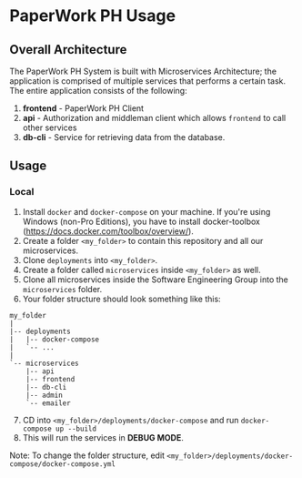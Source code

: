 # PaperWork PH Usage
## Overall Architecture
The PaperWork PH System is built with Microservices Architecture; the application is comprised of multiple services that performs a certain task. The entire application consists of the following:

1. **frontend** - PaperWork PH Client
2. **api** - Authorization and middleman client which allows `frontend` to call other services
3. **db-cli** - Service for retrieving data from the database.

## Usage
### Local
1. Install `docker` and `docker-compose` on your machine. If you're using Windows (non-Pro Editions), you have to install docker-toolbox (https://docs.docker.com/toolbox/overview/).
2. Create a folder `<my_folder>` to contain this repository and all our microservices.
3. Clone `deployments` into `<my_folder>`.
4. Create a folder called `microservices` inside `<my_folder>` as well.
5. Clone all microservices inside the Software Engineering Group into the `microservices` folder.
6. Your folder structure should look something like this:
```
my_folder
|
|-- deployments
|   |-- docker-compose
|   `-- ...
|
`-- microservices
    |-- api
    |-- frontend
    |-- db-cli
    |-- admin
    `-- emailer
```
7. CD into `<my_folder>/deployments/docker-compose` and run `docker-compose up --build`
8. This will run the services in **DEBUG MODE**.

Note: To change the folder structure, edit `<my_folder>/deployments/docker-compose/docker-compose.yml`
